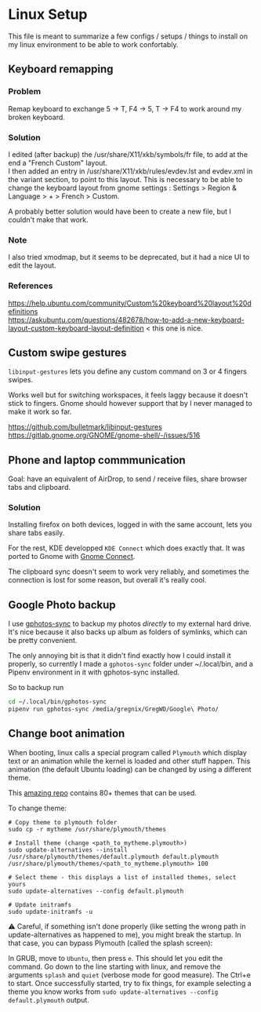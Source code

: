 # Linux Setup

This file is meant to summarize a few configs / setups / things to install on my linux environment to be able to work confortably.

## Keyboard remapping

### Problem

Remap keyboard to exchange 5 -> T, F4 -> 5, T -> F4 to work around my broken keyboard.

### Solution

I edited (after backup) the /usr/share/X11/xkb/symbols/fr file, to add at the end a "French Custom" layout.  
I then added an entry in /usr/share/X11/xkb/rules/evdev.lst and evdev.xml in the variant section, to point to this layout. This is necessary to be able to change the keyboard layout from gnome settings : Settings > Region & Language > + > French > Custom.

A probably better solution would have been to create a new file, but I couldn't make that work.

### Note 

I also tried xmodmap, but it seems to be deprecated, but it had a nice UI to edit the layout.

### References

https://help.ubuntu.com/community/Custom%20keyboard%20layout%20definitions  
https://askubuntu.com/questions/482678/how-to-add-a-new-keyboard-layout-custom-keyboard-layout-definition < this one is nice.


## Custom swipe gestures

`libinput-gestures` lets you define any custom command on 3 or 4 fingers swipes.

Works well but for switching workspaces, it feels laggy because it doesn't stick to fingers. Gnome should however support that by I never managed to make it work so far.

https://github.com/bulletmark/libinput-gestures  
https://gitlab.gnome.org/GNOME/gnome-shell/-/issues/516

## Phone and laptop commmunication

Goal: have an equivalent of AirDrop, to send / receive files, share browser tabs and clipboard.

### Solution

Installing firefox on both devices, logged in with the same account, lets you share tabs easily.

For the rest, KDE developped `KDE Connect` which does exactly that. It was ported to Gnome with [Gnome Connect](https://extensions.gnome.org/extension/1319/gsconnect/).

The clipboard sync doesn't seem to work very reliably, and sometimes the connection is lost for some reason, but overall it's really cool.

## Google Photo backup

I use [gphotos-sync](https://github.com/gilesknap/gphotos-sync) to backup my photos _directly_ to my external hard drive. It's nice because it also backs up album as folders of symlinks, which can be pretty convenient.

The only annoying bit is that it didn't find exactly how I could install it properly, so currently I made a `gphotos-sync` folder under ~/.local/bin, and a Pipenv environment in it with gphotos-sync installed.

So to backup run
```bash
cd ~/.local/bin/gphotos-sync
pipenv run gphotos-sync /media/gregnix/GregWD/Google\ Photo/
```

## Change boot animation

When booting, linux calls a special program called `Plymouth` which display text or an animation while the kernel is loaded and other stuff happen. This animation (the default Ubuntu loading) can be changed by using a different theme.

This [amazing repo](https://github.com/adi1090x/plymouth-themes) contains 80+ themes that can be used.

To change theme:

```shell
# Copy theme to plymouth folder
sudo cp -r mytheme /usr/share/plymouth/themes

# Install theme (change <path_to_mytheme.plymouth>)
sudo update-alternatives --install /usr/share/plymouth/themes/default.plymouth default.plymouth /usr/share/plymouth/themes/<path_to_mytheme.plymouth> 100

# Select theme - this displays a list of installed themes, select yours
sudo update-alternatives --config default.plymouth

# Update initramfs
sudo update-initramfs -u
```

:warning: Careful, if something isn't done properly (like setting the wrong path in update-alternatives as happened to me), you might break the startup. In that case, you can bypass Plymouth (called the splash screen):

In GRUB, move to `Ubuntu`, then press `e`. This should let you edit the command. Go down to the line starting with linux, and remove the arguments `splash` and `quiet` (verbose mode for good measure). The Ctrl+e to start. Once successfully started, try to fix things, for example selecting a theme you know works from `sudo update-alternatives --config default.plymouth` output.
